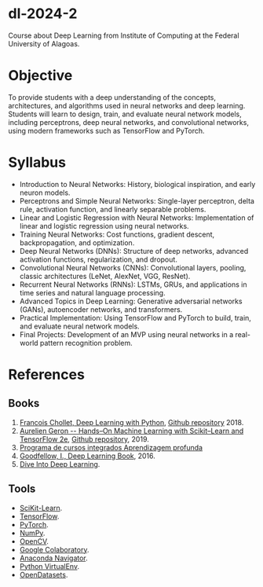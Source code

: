 # dl-2024-2
Course about Deep Learning from Institute of Computing at the Federal University of Alagoas.

# Objective
To provide students with a deep understanding of the concepts, architectures, and algorithms used in neural networks and deep learning. Students will learn to design, train, and evaluate neural network models, including perceptrons, deep neural networks, and convolutional networks, using modern frameworks such as TensorFlow and PyTorch.

# Syllabus
- Introduction to Neural Networks: History, biological inspiration, and early neuron models.
- Perceptrons and Simple Neural Networks: Single-layer perceptron, delta rule, activation function, and linearly separable problems.
- Linear and Logistic Regression with Neural Networks: Implementation of linear and logistic regression using neural networks.
- Training Neural Networks: Cost functions, gradient descent, backpropagation, and optimization.
- Deep Neural Networks (DNNs): Structure of deep networks, advanced activation functions, regularization, and dropout.
- Convolutional Neural Networks (CNNs): Convolutional layers, pooling, classic architectures (LeNet, AlexNet, VGG, ResNet).
- Recurrent Neural Networks (RNNs): LSTMs, GRUs, and applications in time series and natural language processing.
- Advanced Topics in Deep Learning: Generative adversarial networks (GANs), autoencoder networks, and transformers.
- Practical Implementation: Using TensorFlow and PyTorch to build, train, and evaluate neural network models.
- Final Projects: Development of an MVP using neural networks in a real-world pattern recognition problem.


# References
## Books
1. [Francois Chollet, Deep Learning with Python](https://www.amazon.com.br/Deep-Learning-Python-Francois-Chollet/dp/1617294438), [Github repository](https://github.com/fchollet/deep-learning-with-python-notebooks) 2018.
1. [Aurelien Geron -- Hands–On Machine Learning with Scikit–Learn and TensorFlow 2e](https://www.amazon.com.br/s?i=stripbooks&rh=p_27%3AAurelien+Geron&s=relevancerank&text=Aurelien+Geron&ref=dp_byline_sr_book_1), [Github repository](https://github.com/ageron/handson-ml2), 2019.
1. [Programa de cursos integrados Aprendizagem profunda](https://www.coursera.org/specializations/deep-learning)
1. [Goodfellow, I., Deep Learning Book](https://www.deeplearningbook.org/), 2016.
1. [Dive Into Deep Learning](https://d2l.ai/index.html).

## Tools
- [SciKit-Learn](https://scikit-learn.org/stable/).
- [TensorFlow](https://www.tensorflow.org/).
- [PyTorch](https://pytorch.org/).
- [NumPy](https://numpy.org/).
- [OpenCV](https://opencv.org/).
- [Google Colaboratory](https://colab.research.google.com/).
- [Anaconda Navigator](https://anaconda.org/anaconda/anaconda-navigator).
- [Python VirtualEnv](https://pypi.org/project/virtualenv/).
- [OpenDatasets](https://github.com/JovianML/opendatasets).